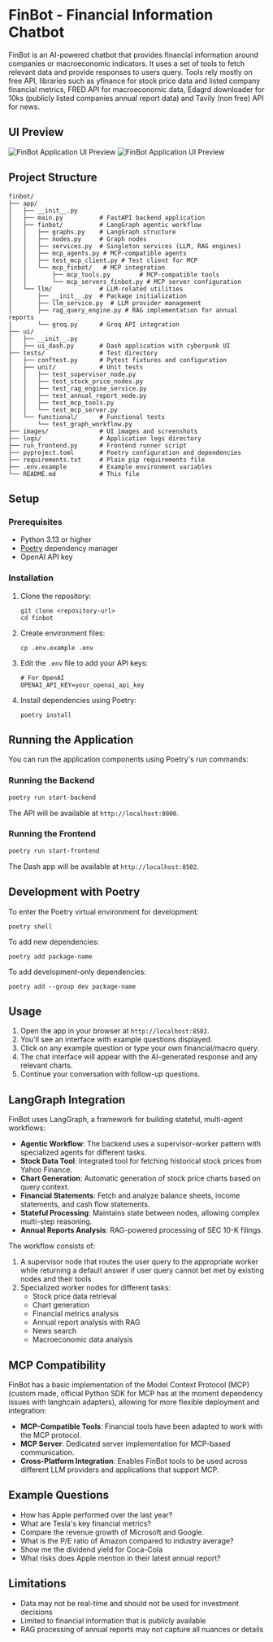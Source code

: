 # FinBot - Financial Information Chatbot

FinBot is an AI-powered chatbot that provides financial information around companies or macroeconomic indicators. It uses a set of tools to fetch relevant data and provide responses to users query. Tools rely mostly on free API, libraries such as yfinance for stock price data and listed company financial metrics, FRED API for macroeconomic data, Edagrd downloader for 10ks (publicly listed companies annual report data) and Tavily (non free) API for news.  

## UI Preview

![FinBot Application UI Preview](images/ui_preview_1.png)
![FinBot Application UI Preview](images/ui_preview_2.png)

## Project Structure

```
finbot/
├── app/
│   ├── __init__.py
│   ├── main.py          # FastAPI backend application
│   ├── finbot/          # LangGraph agentic workflow
│   │   ├── graphs.py    # LangGraph structure
│   │   ├── nodes.py     # Graph nodes 
│   │   ├── services.py  # Singleton services (LLM, RAG engines)
│   │   ├── mcp_agents.py # MCP-compatible agents
│   │   ├── test_mcp_client.py # Test client for MCP
│   │   └── mcp_finbot/   # MCP integration
│   │       ├── mcp_tools.py        # MCP-compatible tools
│   │       └── mcp_servers_finbot.py # MCP server configuration
│   └── llm/             # LLM-related utilities
│       ├── __init__.py  # Package initialization
│       ├── llm_service.py  # LLM provider management
│       ├── rag_query_engine.py # RAG implementation for annual reports
│       └── groq.py      # Groq API integration
├── ui/
│   ├── __init__.py
│   ├── ui_dash.py       # Dash application with cyberpunk UI
├── tests/               # Test directory
│   ├── conftest.py      # Pytest fixtures and configuration
│   ├── unit/            # Unit tests
│   │   ├── test_supervisor_node.py
│   │   ├── test_stock_price_nodes.py
│   │   ├── test_rag_engine_service.py
│   │   ├── test_annual_report_node.py
│   │   ├── test_mcp_tools.py
│   │   └── test_mcp_server.py
│   └── functional/      # Functional tests
│       └── test_graph_workflow.py
├── images/              # UI images and screenshots
├── logs/                # Application logs directory
├── run_frontend.py      # Frontend runner script
├── pyproject.toml       # Poetry configuration and dependencies
├── requirements.txt     # Plain pip requirements file
├── .env.example         # Example environment variables
└── README.md            # This file
```

## Setup

### Prerequisites

- Python 3.13 or higher
- [Poetry](https://python-poetry.org/docs/#installation) dependency manager
- OpenAI API key 

### Installation

1. Clone the repository:
   ```
   git clone <repository-url>
   cd finbot
   ```

2. Create environment files:
   ```
   cp .env.example .env
   ```

3. Edit the `.env` file to add your API keys:
   ```
   # For OpenAI
   OPENAI_API_KEY=your_openai_api_key
   ```

4. Install dependencies using Poetry:
   ```
   poetry install
   ```

## Running the Application

You can run the application components using Poetry's run commands:

### Running the Backend

```bash
poetry run start-backend
```

The API will be available at `http://localhost:8000`.

### Running the Frontend

```bash
poetry run start-frontend
```

The Dash app will be available at `http://localhost:8502`.

## Development with Poetry

To enter the Poetry virtual environment for development:

```
poetry shell
```

To add new dependencies:

```
poetry add package-name
```

To add development-only dependencies:

```
poetry add --group dev package-name
```

## Usage

1. Open the app in your browser at `http://localhost:8502`.
2. You'll see an interface with example questions displayed.
3. Click on any example question or type your own financial/macro query.
4. The chat interface will appear with the AI-generated response and any relevant charts.
5. Continue your conversation with follow-up questions.

## LangGraph Integration

FinBot uses LangGraph, a framework for building stateful, multi-agent workflows:

- **Agentic Workflow**: The backend uses a supervisor-worker pattern with specialized agents for different tasks.
- **Stock Data Tool**: Integrated tool for fetching historical stock prices from Yahoo Finance.
- **Chart Generation**: Automatic generation of stock price charts based on query context.
- **Financial Statements**: Fetch and analyze balance sheets, income statements, and cash flow statements.
- **Stateful Processing**: Maintains state between nodes, allowing complex multi-step reasoning.
- **Annual Reports Analysis**: RAG-powered processing of SEC 10-K filings.

The workflow consists of:
1. A supervisor node that routes the user query to the appropriate worker while returning a default answer if user query cannot bet met by existing nodes and their tools
2. Specialized worker nodes for different tasks:
   - Stock price data retrieval
   - Chart generation
   - Financial metrics analysis  
   - Annual report analysis with RAG
   - News search
   - Macroeconomic data analysis


## MCP Compatibility

FinBot has a basic implementation of the Model Context Protocol (MCP) (custom made, official Python SDK for MCP has at the moment dependency issues with langhcain adapters), allowing for more flexible deployment and integration:

- **MCP-Compatible Tools**: Financial tools have been adapted to work with the MCP protocol.
- **MCP Server**: Dedicated server implementation for MCP-based communication.
- **Cross-Platform Integration**: Enables FinBot tools to be used across different LLM providers and applications that support MCP.


## Example Questions

- How has Apple performed over the last year?
- What are Tesla's key financial metrics?
- Compare the revenue growth of Microsoft and Google.
- What is the P/E ratio of Amazon compared to industry average?
- Show me the dividend yield for Coca-Cola
- What risks does Apple mention in their latest annual report?


## Limitations

- Data may not be real-time and should not be used for investment decisions
- Limited to financial information that is publicly available
- RAG processing of annual reports may not capture all nuances or details 